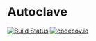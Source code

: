 # Autoclave

[![Build Status](https://travis-ci.org/keighl/Autoclave.png?branch=master)](
https://travis-ci.org/keighl/Autoclave) [![codecov.io](https://codecov.io/github/keighl/Autoclave/coverage.svg?branch=master)](https://codecov.io/github/keighl/Autoclave?branch=master)